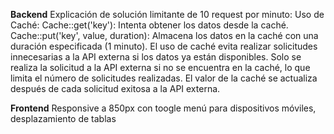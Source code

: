 **Backend**
Explicación de solución limitante de 10 request por minuto: Uso de Caché: Cache::get('key'): Intenta obtener los datos desde la caché. Cache::put('key', value, duration): Almacena los datos en la caché con una duración especificada (1 minuto). El uso de caché evita realizar solicitudes innecesarias a la API externa si los datos ya están disponibles. Solo se realiza la solicitud a la API externa si no se encuentra en la caché, lo que limita el número de solicitudes realizadas. El valor de la caché se actualiza después de cada solicitud exitosa a la API externa.

**Frontend** 
Responsive a 850px con toogle menú para dispositivos móviles, desplazamiento de tablas